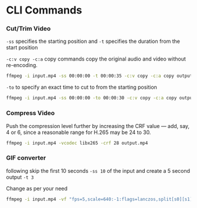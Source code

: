 # CLI Commands

### Cut/Trim Video
`-ss` specifies the starting position and `-t` specifies the duration from the start position

`-c:v copy -c:a` copy commands copy the original audio and video without re-encoding.

```bash
ffmpeg -i input.mp4 -ss 00:00:00 -t 00:00:35 -c:v copy -c:a copy output.mp4
```

`-to` to specify an exact time to cut to from the starting position

```bash
ffmpeg -i input.mp4 -ss 00:00:00 -to 00:00:30 -c:v copy -c:a copy output.mp4
```

### Compress Video
Push the compression level further by increasing the CRF value — add, say, 4 or 6, since a reasonable range for H.265 may be 24 to 30. 

```bash
ffmpeg -i input.mp4 -vcodec libx265 -crf 28 output.mp4
```

### GIF converter

following skip the first 10 seconds `-ss 10` of the input and create a 5 second output `-t 3`

Change as per your need
```bash
ffmpeg -i input.mp4 -vf "fps=5,scale=640:-1:flags=lanczos,split[s0][s1];[s0]palettegen[p];[s1][p]paletteuse" -loop 0 output.gif
```